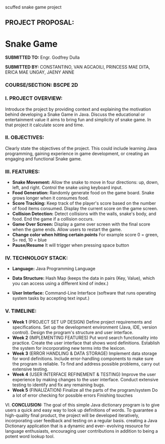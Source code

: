 scuffed snake game project

## PROJECT PROPOSAL:

# Snake Game

**SUBMITTED TO:** Engr. Godfrey Dulla

**SUBMITTED BY:** CONSTANTINO, VAN 
AGCAOILI, PRINCESS MAE 
DITA, ERICA MAE 
UNGAY, JAENY ANNE 

### COURSE/SECTION: BSCPE 2D

### I. PROJECT OVERVIEW:


Introduce the project by providing context and explaining the motivation behind developing a Snake Game in Java. Discuss the educational or entertainment value it aims to bring fun and simplicity of snake game. In that project it calculate score and time.


### II. OBJECTIVES:

Clearly state the objectives of the project. This could include learning Java programming, gaining experience in game development, or creating an engaging and functional Snake game. 

### III. FEATURES:

- **Snake Movement:**
    Allow the snake to move in four directions: up, down, left, and right. Control the snake using keyboard input. 
- **Food Generation:** 
    Randomly generate food on the game board. Snake grows longer when it consumes food. 
- **Score Tracking:** 
    Keep track of the player's score based on the number of food items consumed. Display the current score on the game screen.
- **Collision Detection:**
    Detect collisions with the walls, snake's body, and food. End the game if a collision occurs. 
- **Game Over Screen:** 
    Display a game over screen with the final score when the game ends. Allow users to restart the game. 
- **Change color when hitting certain points** 
    For example score 0 = green, 5= red, 10 = blue 
- **Pause/Resume**
    It will trigger when pressing space button



### IV. TECHNOLOGY STACK:

- **Language:**
    Java Programming Language


- **Data Structure:**
    Hash Map (keeps the data in pairs (Key, Value), which you can access using a
    different kind of index.)
- **User Interface:**
    Command-Line Interface (software that runs operating system tasks by accepting
    text input.)


### V. TIMELINE:

- **Week 1** (PROJECT SET UP DESIGN)
    Define project requirements and specifications.
    Set up the development environment (Java, IDE, version control).
    Design the program's structure and user interface.
- **Week 2** (IMPLEMENTING FEATURES)
    Put word search functionality into practice.
    Create the user interface that shows word definitions.
    Establish the system for incorporating new terms into the lexicon.
- **Week 3** (ERROR HANDLING & DATA STORAGE)
    Implement data storage for word definitions.
    Include error-handling components to make sure the program is reliable.
    To find and address possible problems, carry out extensive testing.
- **Week 4** (USER INTERFACE REFINEMENT & TESTING)
    Improve the user experience by making changes to the user interface.
    Conduct extensive testing to identify and fix any remaining bugs.
- **Week 5** (FINALIZATION)
    Finalize all the parts of the program/system
    Do a lot of error checking for possible errors
    Finishing touches

VI. **CONCLUSION:**
The goal of this simple Java dictionary program is to give users a quick and easy
way to look up definitions of words. To guarantee a high-quality final product, the
project will be developed iteratively, incorporating user feedback and testing on a
regular basis. creating a Java Dictionary application that is a dynamic and ever-
evolving resource for language enthusiasts, encouraging user contributions in
addition to being a potent word lookup tool.


